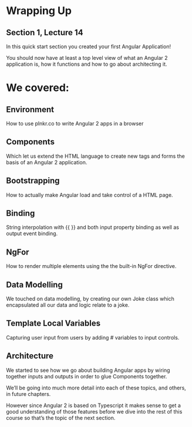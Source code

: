 # Wrapping Up
## Section 1, Lecture 14

In this quick start section you created your first Angular Application!

You should now have at least a top level view of what an Angular 2 application is, how it functions and how to go about architecting it.

# We covered:

## Environment
How to use plnkr.co to write Angular 2 apps in a browser</dd>

## Components
Which let us extend the HTML language to create new tags and forms the basis of an Angular 2 application.

## Bootstrapping
How to actually make Angular load and take control of a HTML page.

## Binding
String interpolation with {‌{ }} and both input property binding as well as output event binding.

## NgFor
How to render multiple elements using the the built-in NgFor directive.

## Data Modelling
We touched on data modelling, by creating our own Joke class which encapsulated all our data and logic relate to a joke.

## Template Local Variables
Capturing user input from users by adding # variables to input controls.

## Architecture
We started to see how we go about building Angular apps by wiring together inputs and outputs in order to glue Components together.

We’ll be going into much more detail into each of these topics, and others, in future chapters.

However since Angular 2 is based on Typescript it makes sense to get a good understanding of those features before we dive into the rest of this course so that’s the topic of the next section.